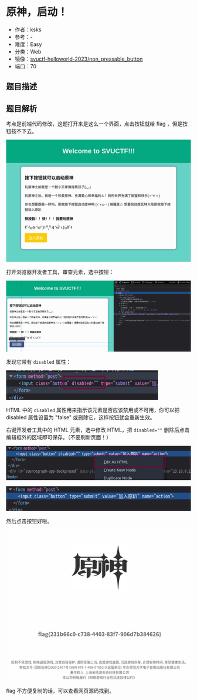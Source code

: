 # 原神，启动！

- 作者：ksks
- 参考：-
- 难度：Easy
- 分类：Web
- 镜像：[svuctf-helloworld-2023/non_pressable_button](https://ghcr.io/svuctf/svuctf-helloworld-2023/non_pressable_button)
- 端口：70

## 题目描述

## 题目解析

考点是前端代码修改，这题打开来是这么一个界面，点击按钮就给 flag ，但是按钮按不下去。

![](writeup/images/web.png)

打开浏览器开发者工具，审查元素，选中按钮：

![](writeup/images//inspect.png)

发现它带有 `disabled` 属性：

![](writeup/images/disabled.png)

HTML 中的 `disabled` 属性用来指示该元素是否应该禁用或不可用，你可以把 disabled 属性设置为 "false" 或删除它，这样按钮就会重新生效。

右键开发者工具中的 HTML 元素，选中修改 HTML，把 `disabled=""` 删除后点击编辑框外的区域即可保存。（不要刷新页面！）

![](writeup/images/edit_html.png)

![](writeup/images/remove_disabled.png)

然后点击按钮好啦。

![](writeup/images/flag.png)

flag 不方便复制的话，可以查看网页源码找到。
